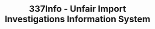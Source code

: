 ---
layout: default
bigquery: https://console.cloud.google.com/bigquery?p=patents-public-data&d=usitc_investigations&page=dataset&project=sheets-management-319211
citation: US International Trade Commission 337Info Unfair Import Investigations Information
  System
contributors: US International Trade Comission
cost: None
description: US International Trade Commission 337Info Unfair Import Investigations
  Information System contains data on investigations done under Section 337. Section
  337 declares the infringement of certain statutory intellectual property rights
  and other forms of unfair competition in import trade to be unlawful practices.
  Most Section 337 investigations involve allegations of patent or registered trademark
  infringement.
documentation: FAQ and tutorial available on the site
last_edit: 04/10/2022, 20:43:04
location: https://pubapps2.usitc.gov/337external/
maintained_by: US International Trade Comission
schema_fields:
- dateCreated
- currentActiveALJ
- htsNumbers
- teoIdIssueDate
- patentNumbers
- teoIdDueDate
- scheduledStartDateEvidHear
- aljAssigned
- invUnfairAct
- respondent
- internalRemand
- patentNumber
- startDateMarkmanHearing
- gcAttorney
- actualStartDateEvidHear
- investigationTermDate
- copyrightNumbers
- finalIdOnViolationDue
- actualEndDateEvidHear
- currentStatus
- endDateMarkmanHearing
- cafcAppeals
- markmanHearing
- docketNo
- id
- finalDetNoViolation
- lastUpdated
- scheduledEndDateEvidHear
- teoProceedingInvolved
- investigationNo
- trademarkNumbers
- title
- finalDetViolation
- issueDateOtherNonFinal
- dateComplaintFiled
- targetDate
- ouiiAttorney
- teoReliefGranted
- complainant
- ouiiParticipation
- publication_number
- investigationType
- finalIdOnViolationIssue
- dateOfPublicationFrNotice
shortname: unfair_import_investigations
tags:
- import
- legal
- trade
timeframe: 2008-2021 (prior to 2008 downloadable as a JSON file)
title: 337Info - Unfair Import Investigations Information System
uuid: 2721f5ec-e599-4890-9265-9706719fc71e
---
